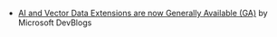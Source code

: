 - [AI and Vector Data Extensions are now Generally Available (GA)](https://devblogs.microsoft.com/dotnet/ai-vector-data-dotnet-extensions-ga/) by Microsoft DevBlogs
